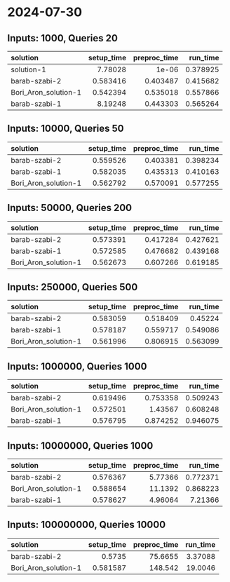 # 2024-07-30

## Inputs: 1000, Queries 20

| solution             |   setup_time |   preproc_time |   run_time |
|:---------------------|-------------:|---------------:|-----------:|
| solution-1           |     7.78028  |       1e-06    |   0.378925 |
| barab-szabi-2        |     0.583416 |       0.403487 |   0.415682 |
| Bori_Aron_solution-1 |     0.542394 |       0.535018 |   0.557866 |
| barab-szabi-1        |     8.19248  |       0.443303 |   0.565264 |

## Inputs: 10000, Queries 50

| solution             |   setup_time |   preproc_time |   run_time |
|:---------------------|-------------:|---------------:|-----------:|
| barab-szabi-2        |     0.559526 |       0.403381 |   0.398234 |
| barab-szabi-1        |     0.582035 |       0.435313 |   0.410163 |
| Bori_Aron_solution-1 |     0.562792 |       0.570091 |   0.577255 |

## Inputs: 50000, Queries 200

| solution             |   setup_time |   preproc_time |   run_time |
|:---------------------|-------------:|---------------:|-----------:|
| barab-szabi-2        |     0.573391 |       0.417284 |   0.427621 |
| barab-szabi-1        |     0.572585 |       0.476682 |   0.439168 |
| Bori_Aron_solution-1 |     0.562673 |       0.607266 |   0.619185 |

## Inputs: 250000, Queries 500

| solution             |   setup_time |   preproc_time |   run_time |
|:---------------------|-------------:|---------------:|-----------:|
| barab-szabi-2        |     0.583059 |       0.518409 |   0.45224  |
| barab-szabi-1        |     0.578187 |       0.559717 |   0.549086 |
| Bori_Aron_solution-1 |     0.561996 |       0.806915 |   0.563099 |

## Inputs: 1000000, Queries 1000

| solution             |   setup_time |   preproc_time |   run_time |
|:---------------------|-------------:|---------------:|-----------:|
| barab-szabi-2        |     0.619496 |       0.753358 |   0.509243 |
| Bori_Aron_solution-1 |     0.572501 |       1.43567  |   0.608248 |
| barab-szabi-1        |     0.576795 |       0.874252 |   0.946075 |

## Inputs: 10000000, Queries 1000

| solution             |   setup_time |   preproc_time |   run_time |
|:---------------------|-------------:|---------------:|-----------:|
| barab-szabi-2        |     0.576367 |        5.77366 |   0.772371 |
| Bori_Aron_solution-1 |     0.588654 |       11.1392  |   0.868223 |
| barab-szabi-1        |     0.578627 |        4.96064 |   7.21366  |

## Inputs: 100000000, Queries 10000

| solution             |   setup_time |   preproc_time |   run_time |
|:---------------------|-------------:|---------------:|-----------:|
| barab-szabi-2        |     0.5735   |        75.6655 |    3.37088 |
| Bori_Aron_solution-1 |     0.581587 |       148.542  |   19.0046  |